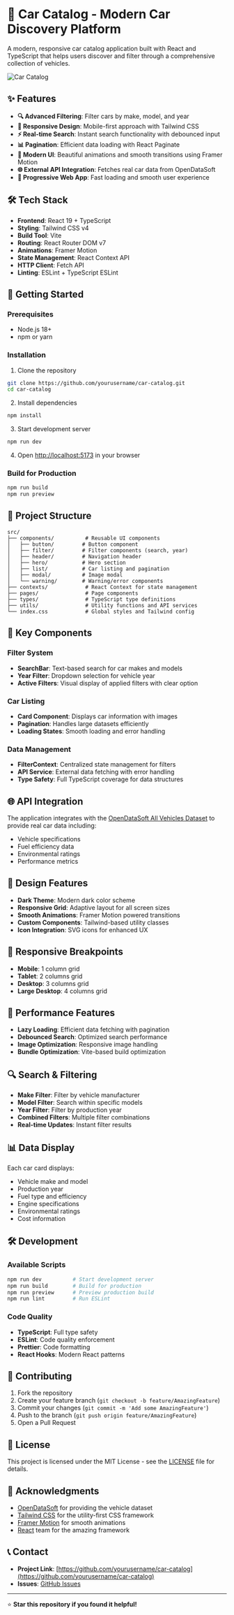 

# 🚗 Car Catalog - Modern Car Discovery Platform

A modern, responsive car catalog application built with React and TypeScript that helps users discover and filter through a comprehensive collection of vehicles.

![Car Catalog](public/hero.png)

## ✨ Features

- **🔍 Advanced Filtering**: Filter cars by make, model, and year
- **📱 Responsive Design**: Mobile-first approach with Tailwind CSS
- **⚡ Real-time Search**: Instant search functionality with debounced input
- **📊 Pagination**: Efficient data loading with React Paginate
- **🎨 Modern UI**: Beautiful animations and smooth transitions using Framer Motion
- **🌐 External API Integration**: Fetches real car data from OpenDataSoft
- **📱 Progressive Web App**: Fast loading and smooth user experience

## 🛠️ Tech Stack

- **Frontend**: React 19 + TypeScript
- **Styling**: Tailwind CSS v4
- **Build Tool**: Vite
- **Routing**: React Router DOM v7
- **Animations**: Framer Motion
- **State Management**: React Context API
- **HTTP Client**: Fetch API
- **Linting**: ESLint + TypeScript ESLint

## 🚀 Getting Started

### Prerequisites

- Node.js 18+ 
- npm or yarn

### Installation

1. Clone the repository
```bash
git clone https://github.com/yourusername/car-catalog.git
cd car-catalog
```

2. Install dependencies
```bash
npm install
```

3. Start development server
```bash
npm run dev
```

4. Open [http://localhost:5173](http://localhost:5173) in your browser

### Build for Production

```bash
npm run build
npm run preview
```

## 📁 Project Structure

```
src/
├── components/          # Reusable UI components
│   ├── button/         # Button component
│   ├── filter/         # Filter components (search, year)
│   ├── header/         # Navigation header
│   ├── hero/           # Hero section
│   ├── list/           # Car listing and pagination
│   ├── modal/          # Image modal
│   └── warning/        # Warning/error components
├── contexts/            # React Context for state management
├── pages/               # Page components
├── types/               # TypeScript type definitions
├── utils/               # Utility functions and API services
└── index.css            # Global styles and Tailwind config
```

## 🔧 Key Components

### Filter System
- **SearchBar**: Text-based search for car makes and models
- **Year Filter**: Dropdown selection for vehicle year
- **Active Filters**: Visual display of applied filters with clear option

### Car Listing
- **Card Component**: Displays car information with images
- **Pagination**: Handles large datasets efficiently
- **Loading States**: Smooth loading and error handling

### Data Management
- **FilterContext**: Centralized state management for filters
- **API Service**: External data fetching with error handling
- **Type Safety**: Full TypeScript coverage for data structures

## 🌐 API Integration

The application integrates with the [OpenDataSoft All Vehicles Dataset](https://public.opendatasoft.com/explore/dataset/all-vehicles-model/) to provide real car data including:

- Vehicle specifications
- Fuel efficiency data
- Environmental ratings
- Performance metrics

## 🎨 Design Features

- **Dark Theme**: Modern dark color scheme
- **Responsive Grid**: Adaptive layout for all screen sizes
- **Smooth Animations**: Framer Motion powered transitions
- **Custom Components**: Tailwind-based utility classes
- **Icon Integration**: SVG icons for enhanced UX

## 📱 Responsive Breakpoints

- **Mobile**: 1 column grid
- **Tablet**: 2 columns grid  
- **Desktop**: 3 columns grid
- **Large Desktop**: 4 columns grid

## 🚀 Performance Features

- **Lazy Loading**: Efficient data fetching with pagination
- **Debounced Search**: Optimized search performance
- **Image Optimization**: Responsive image handling
- **Bundle Optimization**: Vite-based build optimization

## 🔍 Search & Filtering

- **Make Filter**: Filter by vehicle manufacturer
- **Model Filter**: Search within specific models
- **Year Filter**: Filter by production year
- **Combined Filters**: Multiple filter combinations
- **Real-time Updates**: Instant filter results

## 📊 Data Display

Each car card displays:
- Vehicle make and model
- Production year
- Fuel type and efficiency
- Engine specifications
- Environmental ratings
- Cost information

## 🛠️ Development

### Available Scripts

```bash
npm run dev          # Start development server
npm run build        # Build for production
npm run preview      # Preview production build
npm run lint         # Run ESLint
```

### Code Quality

- **TypeScript**: Full type safety
- **ESLint**: Code quality enforcement
- **Prettier**: Code formatting
- **React Hooks**: Modern React patterns

## 🤝 Contributing

1. Fork the repository
2. Create your feature branch (`git checkout -b feature/AmazingFeature`)
3. Commit your changes (`git commit -m 'Add some AmazingFeature'`)
4. Push to the branch (`git push origin feature/AmazingFeature`)
5. Open a Pull Request

## 📄 License

This project is licensed under the MIT License - see the [LICENSE](LICENSE) file for details.

## 🙏 Acknowledgments

- [OpenDataSoft](https://public.opendatasoft.com/) for providing the vehicle dataset
- [Tailwind CSS](https://tailwindcss.com/) for the utility-first CSS framework
- [Framer Motion](https://www.framer.com/motion/) for smooth animations
- [React](https://react.dev/) team for the amazing framework

## 📞 Contact

- **Project Link**: [https://github.com/yourusername/car-catalog](https://github.com/yourusername/car-catalog)
- **Issues**: [GitHub Issues](https://github.com/yourusername/car-catalog/issues)

---

⭐ **Star this repository if you found it helpful!**
